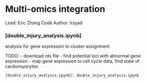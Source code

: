 # Multi-omics integration
Lead: Eric Zhang
Code Author: Irsyad

### [double_injury_analysis.ipynb]
analysis for gene expression to cluster assignment


TODO: 
    - download rds file
    - find potential loci with abnormal gene expression
    - map gene expression to cell cycle data, find state of cardiomyocytes

    [double_injury_analysis.ipynb]: double_injury_analysis.ipynb